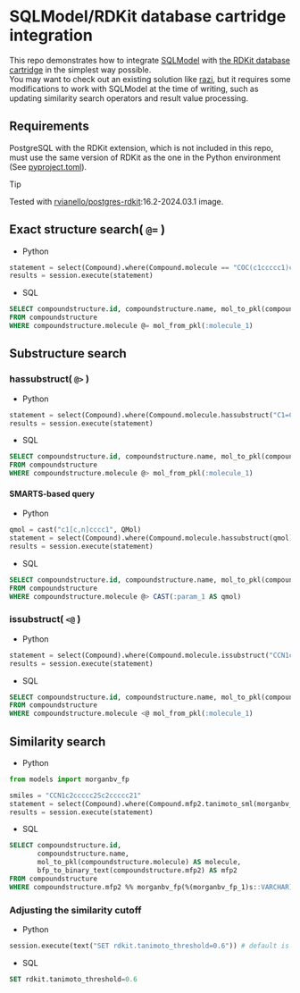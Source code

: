 # SQLModel/RDKit database cartridge integration
This repo demonstrates how to integrate [SQLModel](https://sqlmodel.tiangolo.com/) with [the RDKit database cartridge](https://www.rdkit.org/docs/Cartridge.html) in the simplest way possible.  
You may want to check out an existing solution like [razi](https://github.com/rvianello/razi), but it requires some modifications to work with SQLModel at the time of writing, such as updating similarity search operators and result value processing.

## Requirements
PostgreSQL with the RDKit extension, which is not included in this repo, must use the same version of RDKit as the one in the Python environment (See [pyproject.toml](pyproject.toml)).

> [!TIP]
> Tested with [rvianello/postgres-rdkit](https://hub.docker.com/r/rvianello/postgres-rdkit):16.2-2024.03.1 image.

## Exact structure search( `@=` )

* Python

```python
statement = select(Compound).where(Compound.molecule == "COC(c1ccccc1)c1ccccc1") # value can be a mol object
results = session.execute(statement)
```

* SQL

```sql
SELECT compoundstructure.id, compoundstructure.name, mol_to_pkl(compoundstructure.molecule) AS molecule, bfp_to_binary_text(compoundstructure.mfp2) AS mfp2
FROM compoundstructure
WHERE compoundstructure.molecule @= mol_from_pkl(:molecule_1)
```

## Substructure search
### hassubstruct( `@>` )

* Python

```python
statement = select(Compound).where(Compound.molecule.hassubstruct("C1=C(C)C=CC=C1"))
results = session.execute(statement)
```

* SQL

```sql
SELECT compoundstructure.id, compoundstructure.name, mol_to_pkl(compoundstructure.molecule) AS molecule, bfp_to_binary_text(compoundstructure.mfp2) AS mfp2
FROM compoundstructure
WHERE compoundstructure.molecule @> mol_from_pkl(:molecule_1)
```

#### SMARTS-based query

* Python

```python
qmol = cast("c1[c,n]cccc1", QMol)
statement = select(Compound).where(Compound.molecule.hassubstruct(qmol))
results = session.execute(statement)
```

* SQL

```sql
SELECT compoundstructure.id, compoundstructure.name, mol_to_pkl(compoundstructure.molecule) AS molecule, bfp_to_binary_text(compoundstructure.mfp2) AS mfp2
FROM compoundstructure
WHERE compoundstructure.molecule @> CAST(:param_1 AS qmol)
```

### issubstruct( `<@` )

* Python

```python
statement = select(Compound).where(Compound.molecule.issubstruct("CCN1c2ccccc2Sc2ccccc21"))
results = session.execute(statement)
```

* SQL

```sql
SELECT compoundstructure.id, compoundstructure.name, mol_to_pkl(compoundstructure.molecule) AS molecule, bfp_to_binary_text(compoundstructure.mfp2) AS mfp2
FROM compoundstructure
WHERE compoundstructure.molecule <@ mol_from_pkl(:molecule_1)
```

## Similarity search

* Python

```python
from models import morganbv_fp

smiles = "CCN1c2ccccc2Sc2ccccc21"
statement = select(Compound).where(Compound.mfp2.tanimoto_sml(morganbv_fp(smiles)))
results = session.execute(statement)
```

* SQL

```sql
SELECT compoundstructure.id,
       compoundstructure.name,
       mol_to_pkl(compoundstructure.molecule) AS molecule,
       bfp_to_binary_text(compoundstructure.mfp2) AS mfp2
FROM compoundstructure
WHERE compoundstructure.mfp2 %% morganbv_fp(%(morganbv_fp_1)s::VARCHAR)
```

### Adjusting the similarity cutoff

* Python

```python
session.execute(text("SET rdkit.tanimoto_threshold=0.6")) # default is 0.5
```

* SQL

```sql
SET rdkit.tanimoto_threshold=0.6
```
